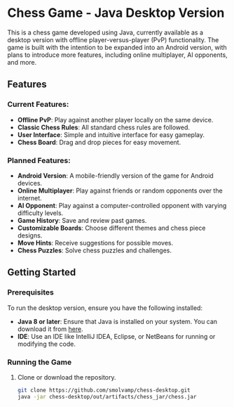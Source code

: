 # Chess Game - Java Desktop Version 

This is a chess game developed using Java, currently available as a desktop version with offline player-versus-player (PvP) functionality. The game is built with the intention to be expanded into an Android version, with plans to introduce more features, including online multiplayer, AI opponents, and more.

## Features

### Current Features:
- **Offline PvP**: Play against another player locally on the same device.
- **Classic Chess Rules**: All standard chess rules are followed.
- **User Interface**: Simple and intuitive interface for easy gameplay.
- **Chess Board**: Drag and drop pieces for easy movement.

### Planned Features:
- **Android Version**: A mobile-friendly version of the game for Android devices.
- **Online Multiplayer**: Play against friends or random opponents over the internet.
- **AI Opponent**: Play against a computer-controlled opponent with varying difficulty levels.
- **Game History**: Save and review past games.
- **Customizable Boards**: Choose different themes and chess piece designs.
- **Move Hints**: Receive suggestions for possible moves.
- **Chess Puzzles**: Solve chess puzzles and challenges.

## Getting Started

### Prerequisites
To run the desktop version, ensure you have the following installed:
- **Java 8 or later**: Ensure that Java is installed on your system. You can download it from [here](https://www.oracle.com/java/technologies/javase-jdk11-downloads.html).
- **IDE**: Use an IDE like IntelliJ IDEA, Eclipse, or NetBeans for running or modifying the code.

### Running the Game
1. Clone or download the repository.
   ```bash
   git clone https://github.com/smolvamp/chess-desktop.git
   java -jar chess-desktop/out/artifacts/chess_jar/chess.jar
